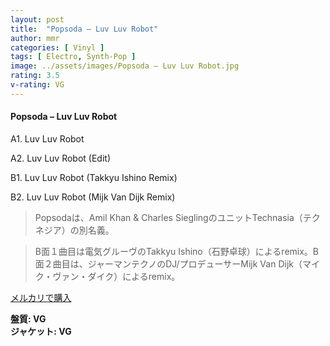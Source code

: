 ```yaml
---
layout: post
title:  "Popsoda – Luv Luv Robot"
author: mmr
categories: [ Vinyl ]
tags: [ Electro, Synth-Pop ]
image: ../assets/images/Popsoda – Luv Luv Robot.jpg
rating: 3.5
v-rating: VG
---
```


#### Popsoda – Luv Luv Robot

A1. Luv Luv Robot

A2. Luv Luv Robot (Edit)

B1. Luv Luv Robot (Takkyu Ishino Remix)

B2. Luv Luv Robot (Mijk Van Dijk Remix)

> Popsodaは、Amil Khan & Charles SieglingのユニットTechnasia（テクネジア）の別名義。

> B面１曲目は電気グルーヴのTakkyu Ishino（石野卓球）によるremix。B面２曲目は、ジャーマンテクノのDJ/プロデューサーMijk Van Dijk（マイク・ヴァン・ダイク）によるremix。

[メルカリで購入](https://jp.mercari.com/item/m46996717389)

<div class="mt-4 mb-4 d-flex align-items-center">
<strong class="mr-1">盤質: VG</strong>
</div>
<div class="mt-4 mb-4 d-flex align-items-center">
<strong class="mr-1">ジャケット: VG</strong>
</div>
